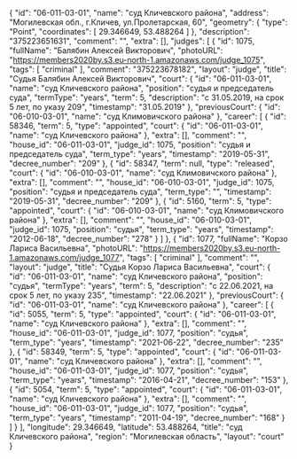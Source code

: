 {
    "id": "06-011-03-01",
    "name": "суд Кличевского района",
    "address": "Могилевская обл., г.Кличев, ул.Пролетарская, 60",
    "geometry": {
        "type": "Point",
        "coordinates": [
            29.346649,
            53.488264
        ]
    },
    "description": "375223651631",
    "comment": "",
    "extra": [],
    "judges": [
        {
            "id": 1075,
            "fullName": "Балябин Алексей Викторович",
            "photoURL": "https://members2020by.s3.eu-north-1.amazonaws.com/judge_1075",
            "tags": [
                "criminal"
            ],
            "comment": "375223678182",
            "layout": "judge",
            "title": "Судья Балябин Алексей Викторович",
            "court": {
                "id": "06-011-03-01",
                "name": "суд Кличевского района",
                "position": "судья и председатель суда",
                "termType": "years",
                "term": 5,
                "description": "c 31.05.2019, на срок 5 лет, по указу 209",
                "timestamp": "31.05.2019"
            },
            "previousCourt": {
                "id": "06-010-03-01",
                "name": "суд Климовичского района"
            },
            "career": [
                {
                    "id": 58346,
                    "term": 5,
                    "type": "appointed",
                    "court": {
                        "id": "06-011-03-01",
                        "name": "суд Кличевского района"
                    },
                    "extra": [],
                    "comment": "",
                    "house_id": "06-011-03-01",
                    "judge_id": 1075,
                    "position": "судья и председатель суда",
                    "term_type": "years",
                    "timestamp": "2019-05-31",
                    "decree_number": "209"
                },
                {
                    "id": 58347,
                    "term": null,
                    "type": "released",
                    "court": {
                        "id": "06-010-03-01",
                        "name": "суд Климовичского района"
                    },
                    "extra": [],
                    "comment": "",
                    "house_id": "06-010-03-01",
                    "judge_id": 1075,
                    "position": "судья и председатель суда",
                    "term_type": "",
                    "timestamp": "2019-05-31",
                    "decree_number": "209"
                },
                {
                    "id": 5160,
                    "term": 5,
                    "type": "appointed",
                    "court": {
                        "id": "06-010-03-01",
                        "name": "суд Климовичского района"
                    },
                    "extra": [],
                    "comment": "",
                    "house_id": "06-010-03-01",
                    "judge_id": 1075,
                    "position": "судья",
                    "term_type": "years",
                    "timestamp": "2012-06-18",
                    "decree_number": "278"
                }
            ]
        },
        {
            "id": 1077,
            "fullName": "Корзо Лариса Васильевна",
            "photoURL": "https://members2020by.s3.eu-north-1.amazonaws.com/judge_1077",
            "tags": [
                "criminal"
            ],
            "comment": "",
            "layout": "judge",
            "title": "Судья Корзо Лариса Васильевна",
            "court": {
                "id": "06-011-03-01",
                "name": "суд Кличевского района",
                "position": "судья",
                "termType": "years",
                "term": 5,
                "description": "c 22.06.2021, на срок 5 лет, по указу 235",
                "timestamp": "22.06.2021"
            },
            "previousCourt": {
                "id": "06-011-03-01",
                "name": "суд Кличевского района"
            },
            "career": [
                {
                    "id": 5055,
                    "term": 5,
                    "type": "appointed",
                    "court": {
                        "id": "06-011-03-01",
                        "name": "суд Кличевского района"
                    },
                    "extra": [],
                    "comment": "",
                    "house_id": "06-011-03-01",
                    "judge_id": 1077,
                    "position": "судья",
                    "term_type": "years",
                    "timestamp": "2021-06-22",
                    "decree_number": "235"
                },
                {
                    "id": 58349,
                    "term": 5,
                    "type": "appointed",
                    "court": {
                        "id": "06-011-03-01",
                        "name": "суд Кличевского района"
                    },
                    "extra": [],
                    "comment": "",
                    "house_id": "06-011-03-01",
                    "judge_id": 1077,
                    "position": "судья",
                    "term_type": "years",
                    "timestamp": "2016-04-21",
                    "decree_number": "153"
                },
                {
                    "id": 5054,
                    "term": 5,
                    "type": "appointed",
                    "court": {
                        "id": "06-011-03-01",
                        "name": "суд Кличевского района"
                    },
                    "extra": [],
                    "comment": "",
                    "house_id": "06-011-03-01",
                    "judge_id": 1077,
                    "position": "судья",
                    "term_type": "years",
                    "timestamp": "2011-04-19",
                    "decree_number": "168"
                }
            ]
        }
    ],
    "longitude": 29.346649,
    "latitude": 53.488264,
    "title": "суд Кличевского района",
    "region": "Могилевская область",
    "layout": "court"
}